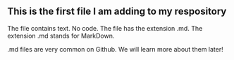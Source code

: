 ## This is the first file I am adding to my respository

The file contains text. No code. The file has the extension .md. The extension  .md stands for MarkDown. 

.md files are very common on Github. We will learn more about them later!
